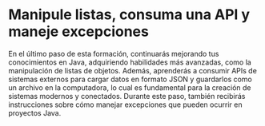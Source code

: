 
# Manipule listas, consuma una API y maneje excepciones

En el último paso de esta formación, continuarás mejorando tus conocimientos en Java, 
adquiriendo habilidades más avanzadas, como la manipulación de listas de objetos. Además, 
aprenderás a consumir APIs de sistemas externos para cargar datos en formato JSON y guardarlos 
como un archivo en la computadora, lo cual es fundamental para la creación de sistemas modernos y conectados. 
Durante este paso, también recibirás instrucciones sobre cómo manejar excepciones que pueden ocurrir en proyectos Java.
